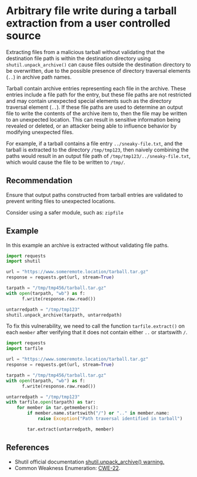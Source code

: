 # Arbitrary file write during a tarball extraction from a user controlled source
Extracting files from a malicious tarball without validating that the destination file path is within the destination directory using `shutil.unpack_archive()` can cause files outside the destination directory to be overwritten, due to the possible presence of directory traversal elements (`..`) in archive path names.

Tarball contain archive entries representing each file in the archive. These entries include a file path for the entry, but these file paths are not restricted and may contain unexpected special elements such as the directory traversal element (`..`). If these file paths are used to determine an output file to write the contents of the archive item to, then the file may be written to an unexpected location. This can result in sensitive information being revealed or deleted, or an attacker being able to influence behavior by modifying unexpected files.

For example, if a tarball contains a file entry `../sneaky-file.txt`, and the tarball is extracted to the directory `/tmp/tmp123`, then naively combining the paths would result in an output file path of `/tmp/tmp123/../sneaky-file.txt`, which would cause the file to be written to `/tmp/`.


## Recommendation
Ensure that output paths constructed from tarball entries are validated to prevent writing files to unexpected locations.

Consider using a safer module, such as: `zipfile`


## Example
In this example an archive is extracted without validating file paths.


```python
import requests
import shutil

url = "https://www.someremote.location/tarball.tar.gz"
response = requests.get(url, stream=True)

tarpath = "/tmp/tmp456/tarball.tar.gz"
with open(tarpath, "wb") as f:
      f.write(response.raw.read())

untarredpath = "/tmp/tmp123"
shutil.unpack_archive(tarpath, untarredpath)
```
To fix this vulnerability, we need to call the function `tarfile.extract()` on each `member` after verifying that it does not contain either `..` or startswith `/`.


```python
import requests
import tarfile

url = "https://www.someremote.location/tarball.tar.gz"
response = requests.get(url, stream=True)

tarpath = "/tmp/tmp456/tarball.tar.gz"
with open(tarpath, "wb") as f:
      f.write(response.raw.read())

untarredpath = "/tmp/tmp123"
with tarfile.open(tarpath) as tar:
	for member in tar.getmembers():
		if member.name.startswith("/") or ".." in member.name:
			raise Exception("Path traversal identified in tarball")

		tar.extract(untarredpath, member)
```

## References
* Shutil official documentation [shutil.unpack_archive() warning.](https://docs.python.org/3/library/shutil.html?highlight=unpack_archive#shutil.unpack_archive)
* Common Weakness Enumeration: [CWE-22](https://cwe.mitre.org/data/definitions/22.html).
